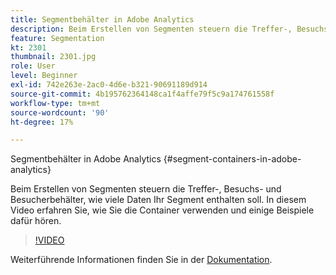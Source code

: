 ```yaml
---
title: Segmentbehälter in Adobe Analytics
description: Beim Erstellen von Segmenten steuern die Treffer-, Besuchs- und Besucherbehälter, wie viele Daten Ihr Segment enthalten soll. In diesem Video erfahren Sie, wie Sie die Container verwenden und einige Beispiele dafür hören.
feature: Segmentation
kt: 2301
thumbnail: 2301.jpg
role: User
level: Beginner
exl-id: 742e263e-2ac0-4d6e-b321-90691189d914
source-git-commit: 4b195762364148ca1f4affe79f5c9a174761558f
workflow-type: tm+mt
source-wordcount: '90'
ht-degree: 17%

---
```


Segmentbehälter in Adobe Analytics {#segment-containers-in-adobe-analytics}

Beim Erstellen von Segmenten steuern die Treffer-, Besuchs- und Besucherbehälter, wie viele Daten Ihr Segment enthalten soll. In diesem Video erfahren Sie, wie Sie die Container verwenden und einige Beispiele dafür hören.

>[!VIDEO](https://video.tv.adobe.com/v/25401/?quality=12)

Weiterführende Informationen finden Sie in der [Dokumentation](https://experienceleague.adobe.com/docs/analytics/components/segmentation/seg-overview.html?lang=de).
